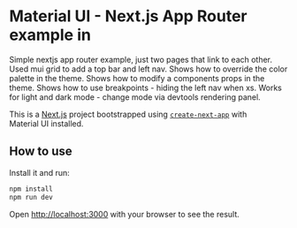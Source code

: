 # Material UI - Next.js App Router example in 
Simple nextjs app router example, just two pages that link to each other.
Used mui grid to add a top bar and left nav.
Shows how to override the color palette in the theme.
Shows how to modify a components props in the theme.
Shows how to use breakpoints - hiding the left nav when xs.
Works for light and dark mode - change mode via devtools rendering panel.

This is a [Next.js](https://nextjs.org/) project bootstrapped using [`create-next-app`](https://github.com/vercel/next.js/tree/HEAD/packages/create-next-app) with Material UI installed.

## How to use

Install it and run:

```bash
npm install
npm run dev
```

Open [http://localhost:3000](http://localhost:3000) with your browser to see the result.

